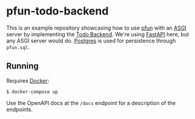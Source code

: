 # pfun-todo-backend
This is an example repository showcasing how to use [pfun](http://pfun.rtfd.io) with an [ASGI]()
server by implementing the [Todo Backend](). We're using [FastAPI]() here, 
but any ASGI server would do. [Postgres]() is used for persistence through `pfun.sql`.

## Running
Requires [Docker]():
```console
$ docker-compose up
```

Use the OpenAPI docs at the `/docs` endpoint for a description of the endpoints.
